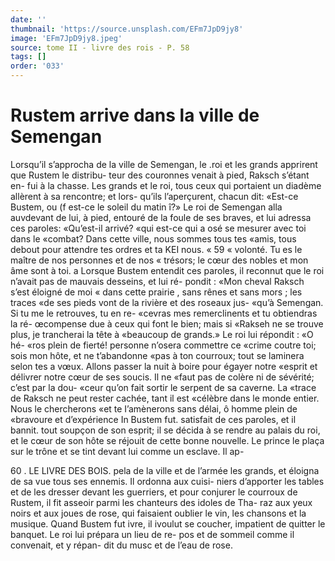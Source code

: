```yaml
---
date: ''
thumbnail: 'https://source.unsplash.com/EFm7JpD9jy8'
image: 'EFm7JpD9jy8.jpeg'
source: tome II - livre des rois - P. 58
tags: []
order: '033'
---
```


# Rustem arrive dans la ville de Semengan

Lorsqu’il s’approcha de la ville de Semengan, le
.roi et les grands apprirent que Rustem le distribu-
teur des couronnes venait à pied, Raksch s’étant en-
fui à la chasse. Les grands et le roi, tous ceux qui portaient un diadème allèrent à sa rencontre; et lors- qu’ils l’aperçurent, chacun dit: «Est-ce Bustem, ou
(f est-ce le soleil du matin î?» Le roi de Semengan alla auvdevant de lui, à pied, entouré de la foule de ses braves, et lui adressa ces paroles: «Qu’est-il arrivé?
«qui est-ce qui a osé se mesurer avec toi dans le «combat? Dans cette ville, nous sommes tous tes «amis, tous debout pour attendre tes ordres et ta
KEI nous. « 59 « volonté. Tu es le maître de nos personnes et de nos
« trésors; le cœur des nobles et mon âme sont à toi. a
Lorsque Bustem entendit ces paroles, il reconnut que le roi n’avait pas de mauvais desseins, et lui ré-
pondit : «Mon cheval Raksch s’est éloigné de moi
« dans cette prairie , sans rênes et sans mors ; les traces «de ses pieds vont de la rivière et des roseaux jus- «qu’à Semengan. Si tu me le retrouves, tu en re- «cevras mes remerclinents et tu obtiendras la ré- œcompense due à ceux qui font le bien; mais si
«Rakseh ne se trouve plus, je trancherai la tête à «beaucoup de grands.» Le roi lui répondit : «O hé-
«ros plein de fierté! personne n’osera commettre ce «crime coutre toi; sois mon hôte, et ne t’abandonne «pas à ton courroux; tout se laminera selon tes a vœux. Allons passer la nuit à boire pour égayer notre «esprit et délivrer notre cœur de ses soucis. Il ne «faut pas de colère ni de sévérité; c’est par la dou-
«ceur qu’on fait sortir le serpent de sa caverne. La «trace de Raksch ne peut rester cachée, tant il est «célèbre dans le monde entier. Nous le chercherons «et te I’amènerons sans délai, ô homme plein de «bravoure et d’expérience In
Bustem fut. satisfait de ces paroles, et il bannit. tout soupçon de son esprit; il se décida à se rendre
au palais du roi, et le cœur de son hôte se réjouit
de cette bonne nouvelle. Le prince le plaça sur le trône et se tint devant lui comme un esclave. Il ap-

60 . LE LIVRE DES BOIS.
pela de la ville et de l’armée les grands, et éloigna
de sa vue tous ses ennemis. Il ordonna aux cuisi- niers d’apporter les tables et de les dresser devant les guerriers, et pour conjurer le courroux de Rustem, il fit asseoir parmi les chanteurs des idoles de Tha- raz aux yeux noirs et aux joues de rose, qui faisaient oublier le vin, les chansons et la musique. Quand Bustem fut ivre, il ivoulut se coucher, impatient de quitter le banquet. Le roi lui prépara un lieu de re- pos et de sommeil comme il convenait, et y répan-
dit du musc et de l’eau de rose.
